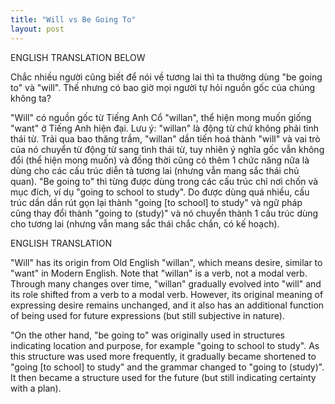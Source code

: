 ```yaml
---
title: "Will vs Be Going To"
layout: post
---
```


ENGLISH TRANSLATION BELOW

Chắc nhiều người cũng biết để nói về tương lai thì ta thường dùng "be going to" và "will". Thế nhưng có bao giờ mọi người tự hỏi nguồn gốc của chúng không ta?

"Will" có nguồn gốc từ Tiếng Anh Cổ "willan", thể hiện mong muốn giống "want" ở Tiếng Anh hiện đại. Lưu ý: "willan" là động từ chứ không phải tình thái từ. Trải qua bao thăng trầm, "willan" dần tiến hoá thành "will" và vai trò của nó chuyển từ động từ sang tình thái từ, tuy nhiên ý nghĩa gốc vẫn không đổi (thể hiện mong muốn) và đồng thời cũng có thêm 1 chức năng nữa là dùng cho các cấu trúc diễn tả tương lai (nhưng vẫn mang sắc thái chủ quan).
"Be going to" thì từng được dùng trong các cấu trúc chỉ nơi chốn và mục đích, ví dụ "going to school to study". Do được dùng quá nhiều, cấu trúc dần dần rút gọn lại thành "going [to school] to study" và ngữ pháp cũng thay đổi thành "going to (study)" và nó chuyển thành 1 cấu trúc dùng cho tương lai (nhưng vẫn mang sắc thái chắc chắn, có kế hoạch). 

ENGLISH TRANSLATION

"Will" has its origin from Old English "willan", which means desire, similar to "want" in Modern English. Note that "willan" is a verb, not a modal verb. Through many changes over time, "willan" gradually evolved into "will" and its role shifted from a verb to a modal verb. However, its original meaning of expressing desire remains unchanged, and it also has an additional function of being used for future expressions (but still subjective in nature).

"On the other hand, "be going to" was originally used in structures indicating location and purpose, for example "going to school to study". As this structure was used more frequently, it gradually became shortened to "going [to school] to study" and the grammar changed to "going to (study)". It then became a structure used for the future (but still indicating certainty with a plan).